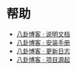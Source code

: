 # 帮助
* [八卦博客 · 说明文档](index.md)
* [八卦博客 · 安装手册](setup.md)
* [八卦博客 · 更新日志](log.md)
* [八卦博客 · 项目源起](source.md)
